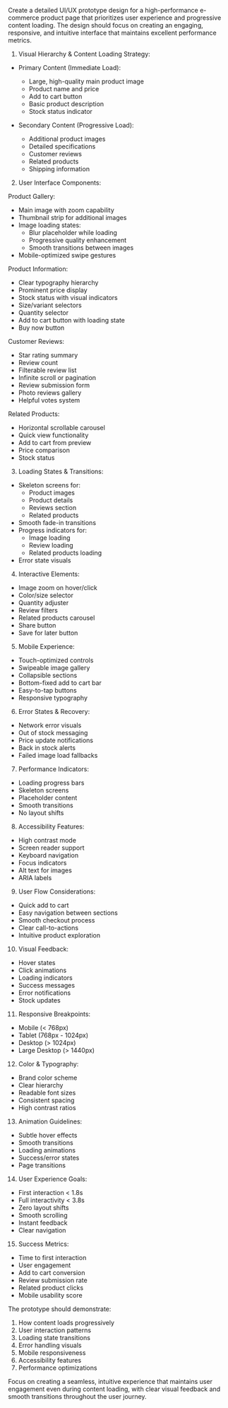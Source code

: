 Create a detailed UI/UX prototype design for a high-performance e-commerce product page that prioritizes user experience and progressive content loading. The design should focus on creating an engaging, responsive, and intuitive interface that maintains excellent performance metrics.

1. Visual Hierarchy & Content Loading Strategy:

- Primary Content (Immediate Load):

  - Large, high-quality main product image
  - Product name and price
  - Add to cart button
  - Basic product description
  - Stock status indicator

- Secondary Content (Progressive Load):
  - Additional product images
  - Detailed specifications
  - Customer reviews
  - Related products
  - Shipping information

2. User Interface Components:

Product Gallery:

- Main image with zoom capability
- Thumbnail strip for additional images
- Image loading states:
  - Blur placeholder while loading
  - Progressive quality enhancement
  - Smooth transitions between images
- Mobile-optimized swipe gestures

Product Information:

- Clear typography hierarchy
- Prominent price display
- Stock status with visual indicators
- Size/variant selectors
- Quantity selector
- Add to cart button with loading state
- Buy now button

Customer Reviews:

- Star rating summary
- Review count
- Filterable review list
- Infinite scroll or pagination
- Review submission form
- Photo reviews gallery
- Helpful votes system

Related Products:

- Horizontal scrollable carousel
- Quick view functionality
- Add to cart from preview
- Price comparison
- Stock status

3. Loading States & Transitions:

- Skeleton screens for:
  - Product images
  - Product details
  - Reviews section
  - Related products
- Smooth fade-in transitions
- Progress indicators for:
  - Image loading
  - Review loading
  - Related products loading
- Error state visuals

4. Interactive Elements:

- Image zoom on hover/click
- Color/size selector
- Quantity adjuster
- Review filters
- Related products carousel
- Share button
- Save for later button

5. Mobile Experience:

- Touch-optimized controls
- Swipeable image gallery
- Collapsible sections
- Bottom-fixed add to cart bar
- Easy-to-tap buttons
- Responsive typography

6. Error States & Recovery:

- Network error visuals
- Out of stock messaging
- Price update notifications
- Back in stock alerts
- Failed image load fallbacks

7. Performance Indicators:

- Loading progress bars
- Skeleton screens
- Placeholder content
- Smooth transitions
- No layout shifts

8. Accessibility Features:

- High contrast mode
- Screen reader support
- Keyboard navigation
- Focus indicators
- Alt text for images
- ARIA labels

9. User Flow Considerations:

- Quick add to cart
- Easy navigation between sections
- Smooth checkout process
- Clear call-to-actions
- Intuitive product exploration

10. Visual Feedback:

- Hover states
- Click animations
- Loading indicators
- Success messages
- Error notifications
- Stock updates

11. Responsive Breakpoints:

- Mobile (< 768px)
- Tablet (768px - 1024px)
- Desktop (> 1024px)
- Large Desktop (> 1440px)

12. Color & Typography:

- Brand color scheme
- Clear hierarchy
- Readable font sizes
- Consistent spacing
- High contrast ratios

13. Animation Guidelines:

- Subtle hover effects
- Smooth transitions
- Loading animations
- Success/error states
- Page transitions

14. User Experience Goals:

- First interaction < 1.8s
- Full interactivity < 3.8s
- Zero layout shifts
- Smooth scrolling
- Instant feedback
- Clear navigation

15. Success Metrics:

- Time to first interaction
- User engagement
- Add to cart conversion
- Review submission rate
- Related product clicks
- Mobile usability score

The prototype should demonstrate:

1. How content loads progressively
2. User interaction patterns
3. Loading state transitions
4. Error handling visuals
5. Mobile responsiveness
6. Accessibility features
7. Performance optimizations

Focus on creating a seamless, intuitive experience that maintains user engagement even during content loading, with clear visual feedback and smooth transitions throughout the user journey.
